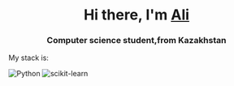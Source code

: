 <h1 align="center">Hi there, I'm <a href="https://daniilshat.ru/" target="_blank">Ali</a>
<h3 align="center">Computer science student,from Kazakhstan</h3>

My stack is:


![Python](https://img.shields.io/badge/python-3670A0?style=for-the-badge&logo=python&logoColor=ffdd54)
![scikit-learn](https://img.shields.io/badge/scikit--learn-%23F7931E.svg?style=for-the-badge&logo=scikit-learn&logoColor=white)

